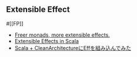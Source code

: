 ## Extensible Effect
#[[FP]]

- [Freer monads, more extensible effects.](https://okmij.org/ftp/Haskell/extensible/more.pdf)
- [Extensible Effects in Scala](https://halcat.org/scala/extensible/index.html)
- [Scala + CleanArchitectureにEffを組み込んでみた](https://blog.recruit.co.jp/rmp/server-side/post-18728/)
